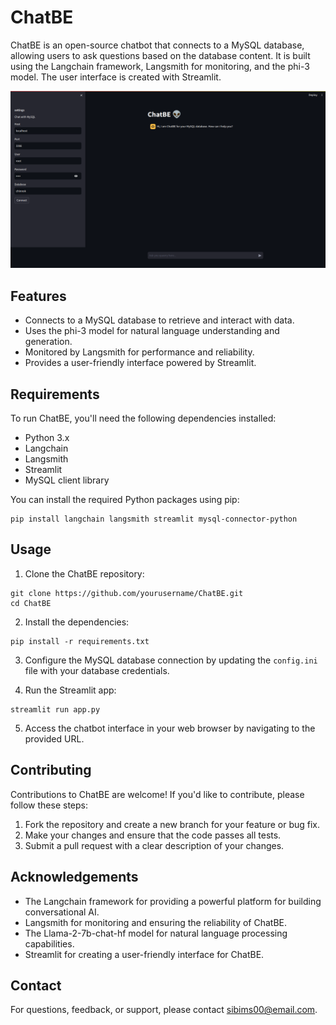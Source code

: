 
# ChatBE

ChatBE is an open-source chatbot that connects to a MySQL database, allowing users to ask questions based on the database content. It is built using the Langchain framework, Langsmith for monitoring, and the phi-3 model. The user interface is created with Streamlit. 

![ChatBE Logo](chatbe.png)

## Features 

- Connects to a MySQL database to retrieve and interact with data.
- Uses the phi-3 model for natural language understanding and generation. 
- Monitored by Langsmith for performance and reliability.
- Provides a user-friendly interface powered by Streamlit.

## Requirements

To run ChatBE, you'll need the following dependencies installed:

- Python 3.x
- Langchain
- Langsmith
- Streamlit
- MySQL client library

You can install the required Python packages using pip:

```
pip install langchain langsmith streamlit mysql-connector-python
```

## Usage

1. Clone the ChatBE repository:

```
git clone https://github.com/yourusername/ChatBE.git
cd ChatBE
```

2. Install the dependencies:

```
pip install -r requirements.txt
```

3. Configure the MySQL database connection by updating the `config.ini` file with your database credentials.

4. Run the Streamlit app:

```
streamlit run app.py
```

5. Access the chatbot interface in your web browser by navigating to the provided URL.

## Contributing

Contributions to ChatBE are welcome! If you'd like to contribute, please follow these steps:

1. Fork the repository and create a new branch for your feature or bug fix.
2. Make your changes and ensure that the code passes all tests.
3. Submit a pull request with a clear description of your changes.


## Acknowledgements

- The Langchain framework for providing a powerful platform for building conversational AI.
- Langsmith for monitoring and ensuring the reliability of ChatBE.
- The Llama-2-7b-chat-hf model for natural language processing capabilities.
- Streamlit for creating a user-friendly interface for ChatBE.

## Contact

For questions, feedback, or support, please contact [sibims00@email.com](mailto:sibims00@email.com).
